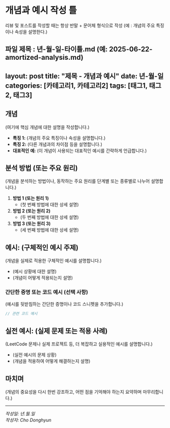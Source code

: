 # 개념과 예시 작성 틀

리뷰 및 포스트를 작성할 때는 항상 반말 + 문어체 형식으로 작성
(예 : 개념의 주요 특징이나 속성을 설명한다.)

파일 제목 : 년-월-일-타이틀.md
(예: 2025-06-22-amortized-analysis.md)
---
layout: post
title: "제목 - 개념과 예시"
date: 년-월-일
categories: [카테고리1, 카테고리2]
tags: [태그1, 태그2, 태그3]
---

## 개념
(여기에 핵심 개념에 대한 설명을 작성합니다.)

- **특징 1:** (개념의 주요 특징이나 속성을 설명합니다.)
- **특징 2:** (다른 개념과의 차이점 등을 설명합니다.)
- **대표적인 예:** (이 개념이 사용되는 대표적인 예시를 간략하게 언급합니다.)

## 분석 방법 (또는 주요 원리)
(개념을 분석하는 방법이나, 동작하는 주요 원리를 단계별 또는 종류별로 나누어 설명합니다.)

1.  **방법 1 (또는 원리 1)**
    - (첫 번째 방법에 대한 상세 설명)
2.  **방법 2 (또는 원리 2)**
    - (두 번째 방법에 대한 상세 설명)
3.  **방법 3 (또는 원리 3)**
    - (세 번째 방법에 대한 상세 설명)

## 예시: (구체적인 예시 주제)
(개념을 실제로 적용한 구체적인 예시를 설명합니다.)

- (예시 상황에 대한 설명)
- (개념이 어떻게 적용되는지 설명)

### 간단한 증명 또는 코드 예시 (선택 사항)
(예시를 뒷받침하는 간단한 증명이나 코드 스니펫을 추가합니다.)

```cpp
// 관련 코드 예시
```

## 실전 예시: (실제 문제 또는 적용 사례)
(LeetCode 문제나 실제 프로젝트 등, 더 복잡하고 실용적인 예시를 설명합니다.)

- (실전 예시의 문제 상황)
- (개념을 적용하여 어떻게 해결하는지 설명)

## 마치며
(개념의 중요성을 다시 한번 강조하고, 어떤 점을 기억해야 하는지 요약하며 마무리합니다.)

---

*작성일: 년.월.일*<br/>
*작성자: Cho Donghyun*
